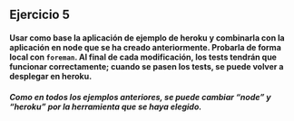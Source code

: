 ## Ejercicio 5

#### Usar como base la aplicación de ejemplo de heroku y combinarla con la aplicación en node que se ha creado anteriormente. Probarla de forma local con `foreman`. Al final de cada modificación, los tests tendrán que funcionar correctamente; cuando se pasen los tests, se puede volver a desplegar en heroku.

#### *Como en todos los ejemplos anteriores, se puede cambiar “node” y “heroku” por la herramienta que se haya elegido.*
